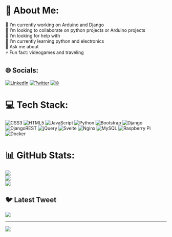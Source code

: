 # 💫 About Me:
🔭 I’m currently working on Arduino and Django<br>👯 I’m looking to collaborate on python projects or Arduino projects<br>🤝 I’m looking for help with<br>🌱  I’m currently learning python and electronics<br>💬 Ask me about<br>⚡ Fun fact: videogames and traveling<br>


## 🌐 Socials:
[![LinkedIn](https://img.shields.io/badge/LinkedIn-%230077B5.svg?logo=linkedin&logoColor=white)](https://linkedin.com/in/victorlopezr) [![Twitter](https://img.shields.io/badge/Twitter-%231DA1F2.svg?logo=Twitter&logoColor=white)](https://twitter.com/@vic_mde) [![ 🌐](URL_TO_YOUR_LOGO_IMAGE)](https://vic.uy)


# 💻 Tech Stack:
![CSS3](https://img.shields.io/badge/css3-%231572B6.svg?style=for-the-badge&logo=css3&logoColor=white) ![HTML5](https://img.shields.io/badge/html5-%23E34F26.svg?style=for-the-badge&logo=html5&logoColor=white) ![JavaScript](https://img.shields.io/badge/javascript-%23323330.svg?style=for-the-badge&logo=javascript&logoColor=%23F7DF1E) ![Python](https://img.shields.io/badge/python-3670A0?style=for-the-badge&logo=python&logoColor=ffdd54) ![Bootstrap](https://img.shields.io/badge/bootstrap-%23563D7C.svg?style=for-the-badge&logo=bootstrap&logoColor=white) ![Django](https://img.shields.io/badge/django-%23092E20.svg?style=for-the-badge&logo=django&logoColor=white) ![DjangoREST](https://img.shields.io/badge/DJANGO-REST-ff1709?style=for-the-badge&logo=django&logoColor=white&color=ff1709&labelColor=gray) ![jQuery](https://img.shields.io/badge/jquery-%230769AD.svg?style=for-the-badge&logo=jquery&logoColor=white) ![Svelte](https://img.shields.io/badge/svelte-%23f1413d.svg?style=for-the-badge&logo=svelte&logoColor=white) ![Nginx](https://img.shields.io/badge/nginx-%23009639.svg?style=for-the-badge&logo=nginx&logoColor=white) ![MySQL](https://img.shields.io/badge/mysql-%2300f.svg?style=for-the-badge&logo=mysql&logoColor=white) ![Raspberry Pi](https://img.shields.io/badge/-RaspberryPi-C51A4A?style=for-the-badge&logo=Raspberry-Pi) ![Docker](https://img.shields.io/badge/docker-%230db7ed.svg?style=for-the-badge&logo=docker&logoColor=white)
# 📊 GitHub Stats:
![](https://github-readme-stats.vercel.app/api?username=vlopez-dev&theme=midnight-purple&hide_border=false&include_all_commits=true&count_private=true)<br/>
![](https://github-readme-streak-stats.herokuapp.com/?user=vlopez-dev&theme=midnight-purple&hide_border=false)<br/>
![](https://github-readme-stats.vercel.app/api/top-langs/?username=vlopez-dev&theme=midnight-purple&hide_border=false&include_all_commits=true&count_private=true&layout=compact)

## 🐦 Latest Tweet
[![](https://gtce.itsvg.in/api?username=@vic_mde)](https://github.com/VishwaGauravIn/github-twitter-card-embed)

---
[![](https://visitcount.itsvg.in/api?id=vlopez-dev&icon=0&color=0)](https://visitcount.itsvg.in)

<!-- Proudly created with GPRM ( https://gprm.itsvg.in ) -->
